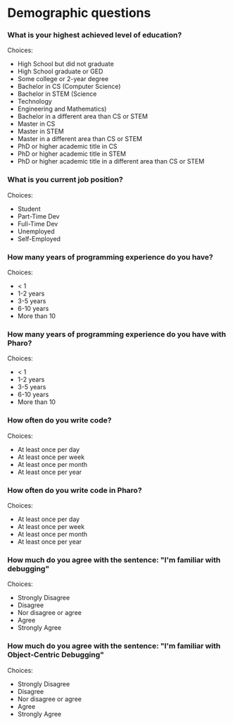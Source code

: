 # Demographic questions

### What is your highest achieved level of education?

Choices: 
- High School but did not graduate
- High School graduate or GED
- Some college or 2-year degree
- Bachelor in CS (Computer Science)
- Bachelor in STEM (Science
- Technology
- Engineering and Mathematics)
- Bachelor in a different area than CS or STEM
- Master in CS
- Master in STEM
- Master in a different area than CS or STEM
- PhD or higher academic title in CS
- PhD or higher academic title in STEM
- PhD or higher academic title in a different area than CS or STEM

### What is you current job position?

Choices: 
- Student
- Part-Time Dev
- Full-Time Dev
- Unemployed
- Self-Employed

### How many years of programming experience do you have?

Choices: 
- < 1
- 1-2 years
- 3-5 years
- 6-10 years
- More than 10

### How many years of programming experience do you have with Pharo?

Choices: 
- < 1
- 1-2 years
- 3-5 years
- 6-10 years
- More than 10

### How often do you write code?

Choices: 
- At least once per day
- At least once per week
- At least once per month
- At least once per year

### How often do you write code in Pharo?

Choices:
- At least once per day
- At least once per week
- At least once per month
- At least once per year

### How much do you agree with the sentence: "I'm familiar with debugging"

Choices:
- Strongly Disagree
- Disagree
- Nor disagree or agree
- Agree
- Strongly Agree

### How much do you agree with the sentence: "I'm familiar with Object-Centric Debugging"

Choices:
- Strongly Disagree
- Disagree
- Nor disagree or agree
- Agree
- Strongly Agree
